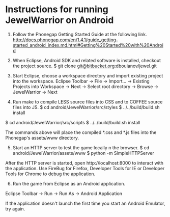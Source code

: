 Instructions for running JewelWarrior on Android
================================================

1. Follow the Phonegap Getting Started Guide at the following link.
http://docs.phonegap.com/en/1.4.1/guide_getting-started_android_index.md.html#Getting%20Started%20with%20Android

2. When Eclipse, Android SDK and related software is installed, checkout the project source.
$ git clone git@bitbucket.org:dbouianov/jewel.git

3. Start Eclipse, choose a workspace directory and import existing project into the workspace.
Eclipse Toolbar -> File -> Import... -> Existing Projects into Workspace -> Next -> Select root directory -> Browse -> JewelWarrior -> Next

4. Run make to compile LESS source files into CSS and to COFFEE source files into JS.
$ cd android/JewelWarrior/src/styles
$ ../../build/build.sh install

$ cd android/JewelWarrior/src/scripts
$ ../../build/build.sh install

The commands above will place the compiled *.css and *.js files into the Phonegap's assets/www directory.

5. Start an HTTP server to test the game locally n the browser.
$ cd android/JewelWarrior/assets/www
$ python -m SimpleHTTPServer

After the HTTP server is started, open http://localhost:8000 to interact with the application.
Use FireBug for Firefox, Developer Tools for IE or Developer Tools for Chrome to debug the application.

6. Run the game from Eclipse as an Android application.

Eclipse Toolbar -> Run -> Run As -> Android Application

If the application doesn't launch the first time you start an Android Emulator, try again.
